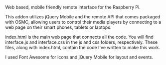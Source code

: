 Web based, mobile friendly remote interface for the Raspberry Pi.

This addon utilizes jQuery Mobile and the remote API that comes packaged with OSMC, allowing users to control
their media players by connecting to a web page on their smart phones, tablets or laptops.

index.html is the main web page that connects all the code. You will find interface.js and interface.css in the
js and css folders, respectively. These files, along with index.html, contain the code I've written to make 
this work. 

I used Font Awesome for icons and jQuery Mobile for layout and events.
